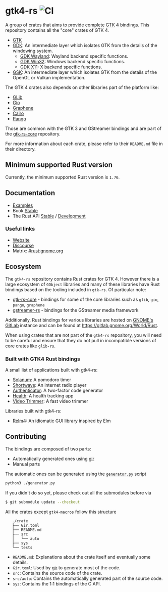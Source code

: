 # gtk4-rs ![CI](https://github.com/gtk-rs/gtk4-rs/workflows/CI/badge.svg)

A group of crates that aims to provide complete [GTK](https://gtk.org/) 4 bindings. This repository contains all the "core" crates of GTK 4.

- [GTK](./gtk4)
- [GDK](./gdk4): An intermediate layer which isolates GTK from the details of the windowing system.
  - [GDK Wayland](./gdk4-wayland): Wayland backend specific functions.
  - [GDK Win32](./gdk4-win32): Windows backend specific functions.
  - [GDK X11](./gdk4-x11): X backend specific functions.
- [GSK](./gsk4): An intermediate layer which isolates GTK from the details of the OpenGL or Vulkan implementation.

The GTK 4 crates also depends on other libraries part of the platform like:

- [GLib](https://github.com/gtk-rs/gtk-rs-core/tree/master/glib)
- [Gio](https://github.com/gtk-rs/gtk-rs-core/tree/master/gio)
- [Graphene](https://github.com/gtk-rs/gtk-rs-core/tree/master/graphene)
- [Cairo](https://github.com/gtk-rs/gtk-rs-core/tree/master/cairo)
- [Pango](https://github.com/gtk-rs/gtk-rs-core/tree/master/pango)

Those are common with the GTK 3 and GStreamer bindings and are part of the [gtk-rs-core](https://github.com/gtk-rs/gtk-rs-core) repository.

For more information about each crate, please refer to their `README.md` file in their directory.

## Minimum supported Rust version

Currently, the minimum supported Rust version is `1.70`.

## Documentation

- [Examples](https://github.com/gtk-rs/gtk4-rs/tree/master/examples)
- Book [Stable](https://gtk-rs.org/gtk4-rs/stable/latest/book/)
- The Rust API [Stable](https://gtk-rs.org/gtk4-rs/stable/latest/docs/) / [Development](https://gtk-rs.org/gtk4-rs/git/docs/)

### Useful links

- [Website](https://gtk-rs.org)
- [Discourse](https://discourse.gnome.org/)
- Matrix: [#rust:gnome.org](https://matrix.to/#/#rust:gnome.org)

## Ecosystem

The `gtk4-rs` repository contains Rust crates for GTK 4. However there is a large ecosystem of `GObject` libraries and many of these
libraries have Rust bindings based on the tooling included in `gtk-rs`.
Of particular note:

* [gtk-rs-core](https://github.com/gtk-rs/gtk-rs-core) - bindings for some of the core libraries such as `glib`, `gio`, `pango`, `graphene`
* [gstreamer-rs](https://gitlab.freedesktop.org/gstreamer/gstreamer-rs) - bindings for the GStreamer media framework

Additionally, Rust bindings for various libraries are hosted on
[GNOME's GitLab](https://gitlab.gnome.org) instance and can be found at
<https://gitlab.gnome.org/World/Rust>.

When using crates that are not part of the `gtk4-rs` repository, you will
need to be careful and ensure that they do not pull in incompatible versions of core
crates like `glib-rs`.

### Built with GTK4 Rust bindings

A small list of applications built with gtk4-rs:

- [Solanum](https://gitlab.gnome.org/World/Solanum): A pomodoro timer
- [Shortwave](https://gitlab.gnome.org/World/Shortwave): An internet radio player
- [Authenticator](https://gitlab.gnome.org/World/Authenticator): A two-factor code generator
- [Health](https://gitlab.gnome.org/World/Health): A health tracking app
- [Video Trimmer](https://gitlab.gnome.org/YaLTeR/video-trimmer): A fast video trimmer

Libraries built with gtk4-rs:

- [Relm4](https://github.com/Relm4/relm4): An idiomatic GUI library inspired by Elm

## Contributing

The bindings are composed of two parts:

- Automatically generated ones using [gir]
- Manual parts

The automatic ones can be generated using the [`generator.py`](https://github.com/gtk-rs/gir/blob/master/generator.py) script

```bash
python3 ./generator.py
```

If you didn't do so yet, please check out all the submodules before via

```bash
$ git submodule update --checkout
```

All the crates except `gtk4-macros` follow this structure

```text
   ./crate 
   ├── Gir.toml
   ├── README.md
   ├── src
   │   ╰── auto
   ├── sys
   ╰── tests
```

- `README.md`: Explanations about the crate itself and eventually some details.
- `Gir.toml`: Used by [gir] to generate most of the code.
- `src`: Contains the source code of the crate.
- `src/auto`: Contains the automatically generated part of the source code.
- `sys`: Contains the 1:1 bindings of the C API.

[gir]: https://github.com/gtk-rs/gir
